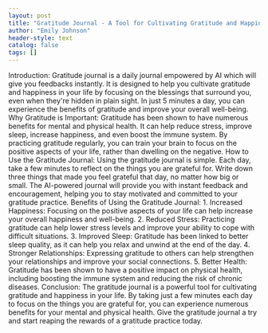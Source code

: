 ```yaml
---
layout: post
title: "Gratitude Journal - A Tool for Cultivating Gratitude and Happiness"
author: "Emily Johnson"
header-style: text
catalog: false
tags: []
---
```


Introduction: Gratitude journal is a daily journal empowered by AI which will give you feedbacks instantly. It is designed to help you cultivate gratitude and happiness in your life by focusing on the blessings that surround you, even when they're hidden in plain sight. In just 5 minutes a day, you can experience the benefits of gratitude and improve your overall well-being. Why Gratitude is Important: Gratitude has been shown to have numerous benefits for mental and physical health. It can help reduce stress, improve sleep, increase happiness, and even boost the immune system. By practicing gratitude regularly, you can train your brain to focus on the positive aspects of your life, rather than dwelling on the negative. How to Use the Gratitude Journal: Using the gratitude journal is simple. Each day, take a few minutes to reflect on the things you are grateful for. Write down three things that made you feel grateful that day, no matter how big or small. The AI-powered journal will provide you with instant feedback and encouragement, helping you to stay motivated and committed to your gratitude practice. Benefits of Using the Gratitude Journal: 1. Increased Happiness: Focusing on the positive aspects of your life can help increase your overall happiness and well-being. 2. Reduced Stress: Practicing gratitude can help lower stress levels and improve your ability to cope with difficult situations. 3. Improved Sleep: Gratitude has been linked to better sleep quality, as it can help you relax and unwind at the end of the day. 4. Stronger Relationships: Expressing gratitude to others can help strengthen your relationships and improve your social connections. 5. Better Health: Gratitude has been shown to have a positive impact on physical health, including boosting the immune system and reducing the risk of chronic diseases. Conclusion: The gratitude journal is a powerful tool for cultivating gratitude and happiness in your life. By taking just a few minutes each day to focus on the things you are grateful for, you can experience numerous benefits for your mental and physical health. Give the gratitude journal a try and start reaping the rewards of a gratitude practice today.